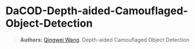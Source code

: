 # DaCOD-Depth-aided-Camouflaged-Object-Detection
>**Authors:** [Qingwei Wang](https://qingwei-wang.github.io).
Depth-aided Camouflaged Object Detection
